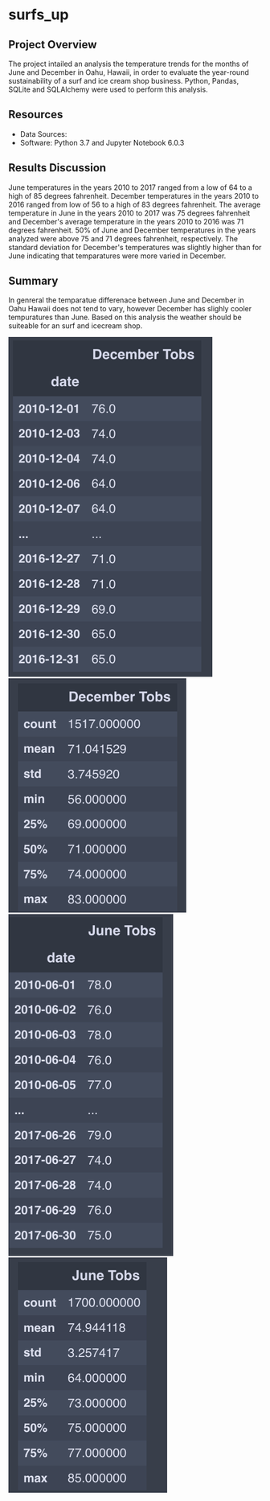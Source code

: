 # surfs_up

## Project Overview 
The project intailed an analysis the temperature trends for the months of June and December in Oahu, Hawaii, in order to evaluate the year-round sustainability of a surf and ice cream shop business. Python, Pandas, SQLite and SQLAlchemy were used to perform this analysis.

## Resources
- Data Sources: 
- Software: Python 3.7 and Jupyter Notebook 6.0.3

## Results Discussion

June temperatures in the years 2010 to 2017 ranged from a low of 64 to a high of 85 degrees fahrenheit. December temperatures in the years 2010 to 2016 ranged from low of 56 to a high of 83 degrees fahrenheit. The average temperature in June in the years 2010 to 2017 was 75 degrees fahrenheit and December's average temperature in the years 2010 to 2016 was 71 degrees fahrenheit. 50% of June and December temperatures in the years analyzed were above 75 and 71 degrees fahrenheit, respectively. The standard deviation for December's temperatures was slightly higher than for June indicating that temparatures were more varied in December. 


## Summary
In genreral the temparatue differenace between June and December in Oahu Hawaii does not tend to vary, however December has slighly cooler tempuratures than June. Based on this analysis the weather should be suiteable for an surf and icecream shop.

![image](https://github.com/blueschistrocks/surfs_up/blob/b3beec2a22bf9fd85057370fdcd90ac957234de5/Images/Dec_temp_df.png)
![image](https://github.com/blueschistrocks/surfs_up/blob/b3beec2a22bf9fd85057370fdcd90ac957234de5/Images/Dec_temp_stats.png)
![image](https://github.com/blueschistrocks/surfs_up/blob/b3beec2a22bf9fd85057370fdcd90ac957234de5/Images/June_temp_df.png)
![image](https://github.com/blueschistrocks/surfs_up/blob/b3beec2a22bf9fd85057370fdcd90ac957234de5/Images/June_temp_stats.png)


